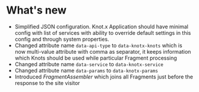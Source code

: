 # What's new

* Simplified JSON configuration. Knot.x Application should have minimal config with list of services with ability to override default settings in this config and through system properties.
* Changed attribute name `data-api-type` to `data-knotx-knots` which is now multi-value attribute with comma as separator, it keeps information which Knots should be used while particular Fragment processing
* Changed attribute name `data-service` to `data-knotx-service`
* Changed attribute name `data-params` to `data-knotx-params`
* Introduced *FragmentAssembler* which joins all Fragments just before the response to the site visitor
